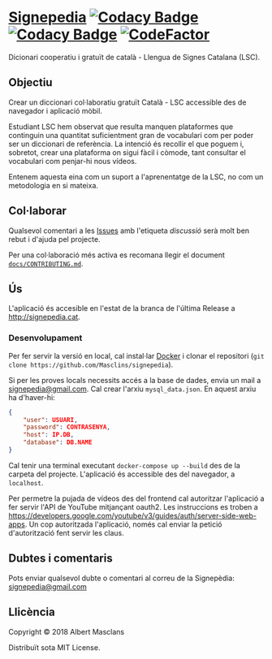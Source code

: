 # [Signepedia](http://signepedia.cat) [![Codacy Badge](https://api.codacy.com/project/badge/Grade/a35eacf1879e41b7b5e5c330f37b3e22)](https://www.codacy.com/app/masclins/signepedia?utm_source=github.com&amp;utm_medium=referral&amp;utm_content=Masclins/signepedia&amp;utm_campaign=Badge_Grade) [![Codacy Badge](https://api.codacy.com/project/badge/Coverage/a35eacf1879e41b7b5e5c330f37b3e22)](https://www.codacy.com/app/masclins/signepedia?utm_source=github.com&utm_medium=referral&utm_content=Masclins/signepedia&utm_campaign=Badge_Coverage) [![CodeFactor](https://www.codefactor.io/repository/github/masclins/signepedia/badge)](https://www.codefactor.io/repository/github/masclins/signepedia)
Dicionari cooperatiu i gratuït de català - Llengua de Signes Catalana (LSC).

## Objectiu
Crear un diccionari col·laboratiu gratuït Català - LSC accessible des de navegador i aplicació mòbil.

Estudiant LSC hem observat que resulta manquen plataformes que continguin una quantitat suficientment gran de vocabulari com per poder ser un diccionari de referència. La intenció és recollir el que poguem i, sobretot, crear una plataforma on sigui fàcil i còmode, tant consultar el vocabulari com penjar-hi nous vídeos.

Entenem aquesta eina com un suport a l'aprenentatge de la LSC, no com un metodologia en si mateixa.

## Col·laborar
Qualsevol comentari a les [Issues](https://github.com/Masclins/signepedia/issues?q=is%3Aissue+is%3Aopen+label%3Adiscussi%C3%B3) amb l'etiqueta *discussió* serà molt ben rebut i d'ajuda pel projecte.

Per una col·laboració més activa es recomana llegir el document [`docs/CONTRIBUTING.md`](https://github.com/Masclins/signepedia/blob/nou-csv/docs/CONTRIBUTING.md).

## Ús
L'aplicació és accesible en l'estat de la branca de l'última Release a http://signepedia.cat.

### Desenvolupament

Per fer servir la versió en local, cal instal·lar [Docker](https://store.docker.com/search?type=edition&offering=community) i clonar el repositori (`git clone https://github.com/Masclins/signepedia`).

Si per les proves locals necessits accés a la base de dades, envia un mail a signepedia@gmail.com. Cal crear l'arxiu `mysql_data.json`.
En aquest arxiu ha d'haver-hi:
```json
{
    "user": USUARI,
    "password": CONTRASENYA,
    "host": IP.DB,
    "database": DB.NAME
}
```

Cal tenir una terminal executant `docker-compose up --build` des de la carpeta del projecte.
L'aplicació és accessible des del navegador, a `localhost`.

Per permetre la pujada de vídeos des del frontend cal autoritzar l'aplicació a fer servir l'API de YouTube mitjançant oauth2.
Les instruccions es troben a https://developers.google.com/youtube/v3/guides/auth/server-side-web-apps.
Un cop autoritzada l'aplicació, només cal enviar la petició d'autorització fent servir les claus.

## Dubtes i comentaris

Pots enviar qualsevol dubte o comentari al correu de la Signepèdia: signepedia@gmail.com

## Llicència

Copyright © 2018 Albert Masclans

Distribuït sota MIT License.
